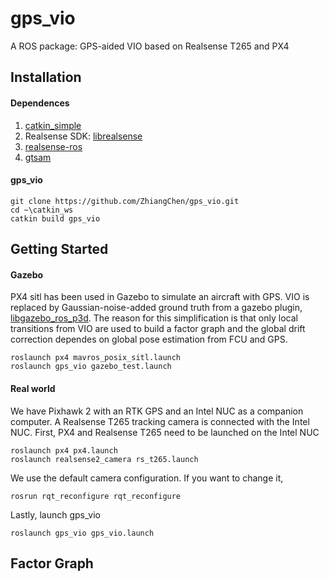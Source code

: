 # gps_vio
A ROS package: GPS-aided VIO based on Realsense T265 and PX4

## Installation
#### Dependences
1. [catkin_simple]()
2. Realsense SDK: [librealsense](https://github.com/IntelRealSense/librealsense/blob/development/doc/distribution_linux.md)
3. [realsense-ros](https://github.com/IntelRealSense/realsense-ros)
4. [gtsam](https://gtsam.org/get_started/)
#### gps_vio
```
git clone https://github.com/ZhiangChen/gps_vio.git
cd ~\catkin_ws
catkin build gps_vio
```

## Getting Started
#### Gazebo
PX4 sitl has been used in Gazebo to simulate an aircraft with GPS. VIO is replaced by Gaussian-noise-added ground truth from a gazebo plugin, [libgazebo_ros_p3d](http://docs.ros.org/electric/api/gazebo_plugins/html/group__GazeboRosP3D.html). The reason for this simplification is that only local transitions from VIO are used to build a factor graph and the global drift correction dependes on global pose estimation from FCU and GPS.
```
roslaunch px4 mavros_posix_sitl.launch
roslaunch gps_vio gazebo_test.launch
```

#### Real world
We have Pixhawk 2 with an RTK GPS and an Intel NUC as a companion computer. A Realsense T265 tracking camera is connected with the Intel NUC. First, PX4 and Realsense T265 need to be launched on the Intel NUC
```
roslaunch px4 px4.launch
roslaunch realsense2_camera rs_t265.launch
```
We use the default camera configuration. If you want to change it, 
```
rosrun rqt_reconfigure rqt_reconfigure
```
Lastly, launch gps_vio
```
roslaunch gps_vio gps_vio.launch
```

## Factor Graph

